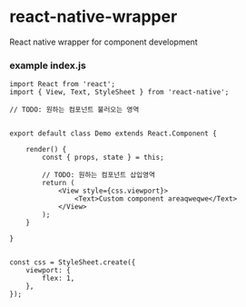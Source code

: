 # react-native-wrapper
React native wrapper for component development



### example index.js

```
import React from 'react';
import { View, Text, StyleSheet } from 'react-native';

// TODO: 원하는 컴포넌트 불러오는 영역


export default class Demo extends React.Component {

	render() {
		const { props, state } = this;

		// TODO: 원하는 컴포넌트 삽입영역
		return (
			<View style={css.viewport}>
				<Text>Custom component areaqweqwe</Text>
			</View>
		);
	}

}


const css = StyleSheet.create({
	viewport: {
		flex: 1,
	},
});
```